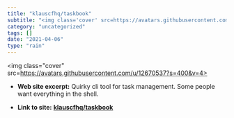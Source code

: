 ```yaml
---
title: "klauscfhq/taskbook"
subtitle: "<img class='cover' src=https://avatars.githubusercontent.com/u/12670537?s=400&v=4>"
category: "uncategorized"
tags: []
date: "2021-04-06"
type: "rain"
---
```

<img class="cover" src=https://avatars.githubusercontent.com/u/12670537?s=400&v=4>



* **Web site excerpt:** Quirky cli tool for task management. Some people want everything in the shell.

* **Link to site:** **[klauscfhq/taskbook](https://github.com/klauscfhq/taskbook)**